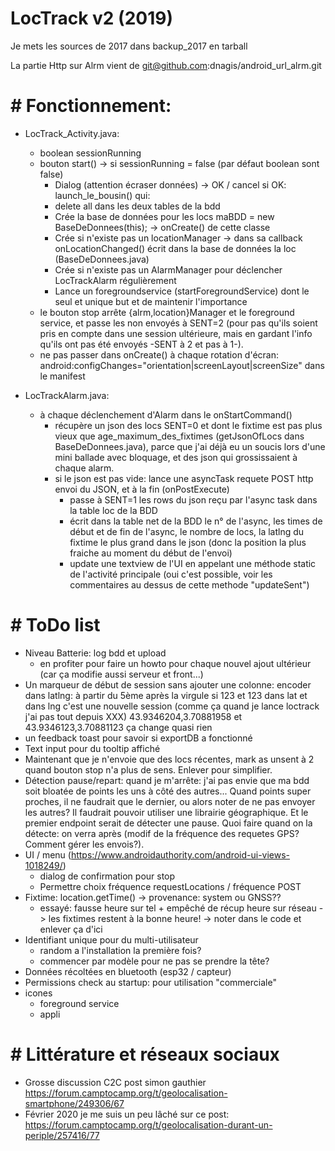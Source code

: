 # LocTrack v2 (2019)

Je mets les sources de 2017 dans backup_2017 en tarball

La partie Http sur Alrm vient de git@github.com:dnagis/android_url_alrm.git

# # Fonctionnement:

* LocTrack_Activity.java:
	- boolean sessionRunning
	- bouton start() -> si sessionRunning = false (par défaut boolean sont false) 
		- Dialog (attention écraser données) -> OK / cancel
		si OK:
		launch_le_bousin() qui:
		- delete all dans les deux tables de la bdd
		- Crée la base de données pour les locs maBDD = new BaseDeDonnees(this); -> onCreate() de cette classe
		- Crée si n'existe pas un locationManager -> dans sa callback onLocationChanged() écrit dans la base de données la loc (BaseDeDonnees.java)
		- Crée si n'existe pas un AlarmManager pour déclencher LocTrackAlarm régulièrement
		- Lance un foregroundservice (startForegroundService) dont le seul et unique but et de maintenir l'importance
	- le bouton stop arrête {alrm,location}Manager et le foreground service, et passe les non envoyés à SENT=2 (pour pas qu'ils soient
	pris en compte dans une session ultérieure, mais en gardant l'info qu'ils ont pas été envoyés -SENT à 2 et pas à 1-).
	- ne pas passer dans onCreate() à chaque rotation d'écran: android:configChanges="orientation|screenLayout|screenSize" dans le manifest
	
* LocTrackAlarm.java: 
	- à chaque déclenchement d'Alarm dans le onStartCommand() 
		- récupère un json des locs SENT=0 et dont le fixtime est pas plus vieux que age_maximum_des_fixtimes (getJsonOfLocs dans BaseDeDonnees.java), parce que j'ai déjà
			eu un soucis lors d'une mini ballade avec bloquage, et des json qui grossissaient à chaque alarm.
		- si le json est pas vide: lance une asyncTask requete POST http envoi du JSON, et à la fin (onPostExecute) 
			- passe à SENT=1 les rows du json reçu par l'async task dans la table loc de la BDD
			- écrit dans la table net de la BDD le n° de l'async, les times de début et de fin de l'async, le nombre de locs, la latlng du fixtime le plus grand dans le json (donc la position la plus fraiche au moment
			du début de l'envoi)
			- update une textview de l'UI en appelant une méthode static de l'activité principale (oui c'est possible, voir les commentaires au dessus de cette methode "updateSent")
			

# # ToDo list

* Niveau Batterie: log bdd et upload
	- en profiter pour faire un howto pour chaque nouvel ajout ultérieur (car ça modifie aussi serveur et front...)	
* Un marqueur de début de session sans ajouter une colonne: encoder dans latlng: à partir du 5ème après la virgule si 123 et 123 dans lat et dans lng c'est une 
	nouvelle session (comme ça quand je lance loctrack j'ai pas tout depuis XXX) 43.9346204,3.70881958 et 43.9346123,3.70881123 ça change quasi rien
* un feedback toast pour savoir si exportDB a fonctionné
* Text input pour du tooltip affiché
* Maintenant que je n'envoie que des locs récentes, mark as unsent à 2 quand bouton stop n'a plus de sens. Enlever pour simplifier.
* Détection pause/repart: quand je m'arrête: j'ai pas envie que ma bdd soit bloatée de points les uns à côté des autres... Quand points super proches, il
	ne faudrait que le dernier, ou alors noter de ne pas envoyer les autres? Il faudrait pouvoir utiliser une librairie géographique. Et le premier endpoint
	serait de détecter une pause. Quoi faire quand on la détecte: on verra après (modif de la fréquence des requetes GPS? Comment gérer les envois?).
* UI / menu (https://www.androidauthority.com/android-ui-views-1018249/)
	- dialog de confirmation pour stop
	- Permettre choix fréquence requestLocations / fréquence POST
* Fixtime: location.getTime() -> provenance: system ou GNSS??
	- essayé: fausse heure sur tel + empêché de récup heure sur réseau -> les fixtimes restent à la bonne heure! -> noter dans le code et enlever ça d'ici
* Identifiant unique pour du multi-utilisateur
	- random a l'installation la première fois?
	- commencer par modèle pour ne pas se prendre la tête?
* Données récoltées en bluetooth (esp32 / capteur)
* Permissions check au startup: pour utilisation "commerciale"
* icones
	- foreground service
	- appli


# # Littérature et réseaux sociaux

* Grosse discussion C2C post simon gauthier https://forum.camptocamp.org/t/geolocalisation-smartphone/249306/67
* Février 2020 je me suis un peu lâché sur ce post: https://forum.camptocamp.org/t/geolocalisation-durant-un-periple/257416/77
